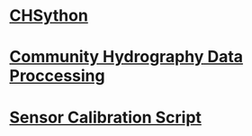# [CHSython](https://github.com/HydroPanadas/CHSython)

# [Community Hydrography Data Proccessing](https://github.com/HydroPanadas/Datalogger_Processing_V1.1)

# [Sensor Calibration Script](https://github.com/HydroPanadas/SensorCompairson)
